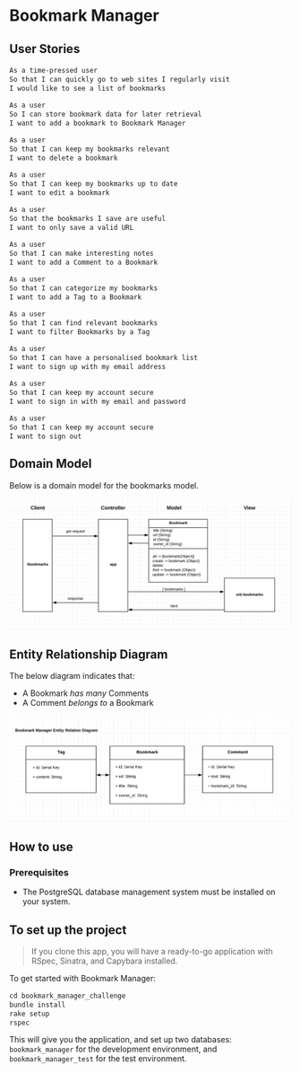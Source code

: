 # Bookmark Manager

## User Stories

```
As a time-pressed user
So that I can quickly go to web sites I regularly visit
I would like to see a list of bookmarks
```

```
As a user
So I can store bookmark data for later retrieval
I want to add a bookmark to Bookmark Manager
```

```
As a user
So that I can keep my bookmarks relevant
I want to delete a bookmark
```

```
As a user
So that I can keep my bookmarks up to date
I want to edit a bookmark
```

```
As a user
So that the bookmarks I save are useful
I want to only save a valid URL
```

```
As a user
So that I can make interesting notes
I want to add a Comment to a Bookmark
```

```
As a user
So that I can categorize my bookmarks
I want to add a Tag to a Bookmark
```

```
As a user
So that I can find relevant bookmarks
I want to filter Bookmarks by a Tag
```

```
As a user
So that I can have a personalised bookmark list
I want to sign up with my email address
```

```
As a user
So that I can keep my account secure
I want to sign in with my email and password
```

```
As a user
So that I can keep my account secure
I want to sign out
```

## Domain Model

Below is a domain model for the bookmarks model.

![Bookmark Manager domain model](./public/images/Domain_Model_Diagram.png)


## Entity Relationship Diagram

The below diagram indicates that:
- A Bookmark *has many* Comments
- A Comment *belongs to* a Bookmark

![Bookmark Manager entity relation diagram](./public/images/Entity_Relation_Diagram.png)

## How to use

### Prerequisites

- The PostgreSQL database management system must be installed on your system.


## To set up the project

> If you clone this app, you will have a ready-to-go application with RSpec, Sinatra, and Capybara installed.

To get started with Bookmark Manager:

```
cd bookmark_manager_challenge
bundle install
rake setup
rspec
```

This will give you the application, and set up two databases: `bookmark_manager` for the development environment, and `bookmark_manager_test` for the test environment.